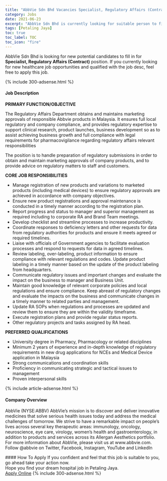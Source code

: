 ```yaml
---
title: "AbbVie Sdn Bhd Vacancies Specialist, Regulatory Affairs (Contract)" 
category: Jobs 
date: 2021-06-23 
excerpt: "AbbVie Sdn Bhd is currently looking for suitable person to fill in the Specialist, Regulatory Affairs (Contract) which positioned at Petaling Jaya" 
tags: [Petaling Jaya] 
toc: true 
toc_label: TOC 
toc_icon: "fire" 
--- 
```


<p>AbbVie Sdn Bhd is looking for new potential candidates to fill in for <b>Specialist, Regulatory Affairs (Contract)</b> position. If you currently looking for new healthcare job opportunities and qualified with the job desc, feel free to apply this job.
</p>{% include 300-adsense.html %} 
<div><div><h4>Job Description</h4></div><div><div><span><div><p><strong>PRIMARY FUNCTION/OBJECTIVE</strong></p><p>The Regulatory Affairs Department obtains and maintains marketing approvals of responsible Abbvie products in Malaysia. It ensures full local regulatory and company compliance, and provides regulatory expertise to support clinical research, product launches, business development so as to assist achieving business growth and full compliance with legal requirements for pharmacovigilance regarding regulatory affairs relevant responsibilities</p><p>The position is to handle preparation of regulatory submissions in order to obtain and maintain marketing approvals of company products, and to provide advice on regulatory matters to staff and customers.</p><p><strong>CORE JOB RESPONSIBILITIES</strong></p><ul><li>Manage registration of new products and variations to marketed products (including medical devices) to ensure regulatory approvals are achieved in accordance with company objectives.</li><li>Ensure new product registrations and approval maintenance is conducted in a timely manner according to the registration plan.</li><li>Report progress and status to manager and superior management as required including to corporate RA and Brand Team meetings.</li><li>Develop checklist and streamline processes to increase productivity.</li><li>Coordinate responses to deficiency letters and other requests for data from regulatory authorities for products and ensure it meets agreed or required timelines.</li><li>Liaise with officials of Government agencies to facilitate evaluation processes and respond to requests for data in agreed timelines.</li><li>Review labeling, over-labeling, product information to ensure compliance with relevant regulations and codes. Update product labeling in a timely manner based on the update of the product labeling from headquarters.</li><li>Communicate regulatory issues and important changes and evaluate the impact on the business to manager and Business Unit.</li><li>Maintain good knowledge of relevant corporate policies and local regulations and ensure compliance. Keep abreast of regulatory changes and evaluate the impacts on the business and communicate changes in a timely manner to related parties and management.</li><li>Update RA SOPs when regulations and processes are updated and review them to ensure they are within the validity timeframe.</li><li>Execute registration plans and provide regular status reports.</li><li>Other regulatory projects and tasks assigned by RA head.</li></ul><p><strong>PREFERRED QUALIFICATIONS</strong></p><ul><li>University degree in Pharmacy, Pharmacology or related disciplines</li><li><span>Minimum 2 years of experience and in-depth knowledge of regulatory requirements in new drug applications for NCEs and Medical Device application in Malaysia</span></li><li>Strong communications and coordination skills</li><li>Proficiency in communicating strategic and tactical issues to management</li><li><span>Proven interpersonal skills</span></li></ul></div></span></div></div></div> 
{% include article-adsense.html %} 
<div><div><h4>Company Overview</h4></div><div><div><span><div><p>AbbVie (NYSE:ABBV) AbbVie&#8217;s mission is to discover and deliver innovative medicines that solve serious health issues today and address the medical challenges of tomorrow. We strive to have a remarkable impact on people&#8217;s lives across several key therapeutic areas: immunology, oncology, neuroscience, eye care, virology, women&#8217;s health and gastroenterology, in addition to products and services across its Allergan Aesthetics portfolio. For more information about AbbVie, please visit us at www.abbvie.com. Follow @abbvie on Twitter, Facebook, Instagram, YouTube and LinkedIn</p></div></span></div></div></div> 
#### How To Apply 
If you confident and feel that this job is suitable to you, go ahead take your action now. <br/> 
Hope you find your dream hospital job in Petaling Jaya. <br/> 
<a href="https://www.jobstreet.com.my/en/job/specialist-regulatory-affairs-contract-4595469?jobId=jobstreet-my-job-4595469" class="btn btn--warning" target="_blank" rel="nofollow noopenner">Apply Online</a> 
{% include 300-adsense.html %} 
